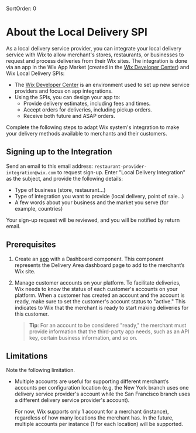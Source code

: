 SortOrder: 0
# About the Local Delivery SPI

As a local delivery service provider, you can integrate your local delivery service with Wix to allow merchant's stores, restaurants, or businesses to request and process deliveries from their Wix sites. The integration is done via an app in the Wix App Market (created in the [Wix Developer Center](https://dev.wix.com/)) and Wix Local Delivery SPIs:

* The [Wix Developer Center](https://dev.wix.com/) is an environment used to set up new service providers and focus on app integrations.
* Using the SPIs, you can design your app to:
    * Provide delivery estimates, including fees and times.
    * Accept orders for deliveries, including pickup orders.
    * Receive both future and ASAP orders.

Complete the following steps to adapt Wix system's integration to make your delivery methods available to merchants and their customers.

## Signing up to the Integration

Send an email to this email address: `restaurant-provider-integration@wix.com` to request sign-up. Enter "Local Delivery Integration" as the subject, and provide the following details: 

- Type of business (store, restaurant...)
- Type of integration you want to provide (local delivery, point of sale...)
- A few words about your business and the market you serve (for example, countries)

Your sign-up request will be reviewed, and you will be notified by return email.

## Prerequisites

1. Create an [app](https://dev.wix.com/dc3/my-apps/) with a Dashboard component. This component represents the Delivery Area dashboard page to add to the merchant’s Wix site.
2. Manage customer accounts on your platform. 
    To facilitate deliveries, Wix needs to know the status 
    of each customer's accounts on your platform. When a customer
    has created an account and the account is ready, make sure to 
    set the customer's account status to "active." This indicates to 
    Wix that the merchant is ready to start making deliveries for 
    this customer. 
    
    > **Tip**: For an account to be considered "ready," the merchant must provide information that the third-party app needs, such as an API key, certain business information, and so on. 

## Limitations

Note the following limitation.

* Multiple accounts are useful for supporting different merchant’s accounts per configuration location (e.g. the New York branch uses one delivery service provider's account while the San Francisco branch uses a different delivery service provider's account).

  For now, Wix supports only 1 account for a merchant (instance), regardless of how many locations the merchant has. In the future, multiple accounts per instance (1 for each location) will be supported.